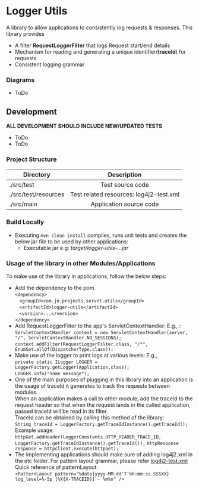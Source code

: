 # Logger Utils

A library to allow applications to consistently log requests & responses.
This library provides
* A filter **RequestLoggerFilter** that logs Request start/end details
* Mechanism for reading and generating a unique identifier(**traceId**) for requests
* Consistent logging grammar

### Diagrams 
* ToDo

## Development
**ALL DEVELOPMENT SHOULD INCLUDE NEW/UPDATED TESTS**

* ToDo 
* ToDo 

### Project Structure
| Directory           | Description     |
| ------------------- |:---------------:|
|./src/test           | Test source code|
|./src/test/resources | Test related resources: log4j2-test.xml|
|./src/main           | Application source code|

### Build Locally
* Executing `mvn clean install` compiles, runs unit tests and creates the below jar file to be used by other applications:
    * Executable jar e.g: *target/logger-utils-...jar*

### Usage of the library in other Modules/Applications
To make use of the library in applications, follow the below steps:

* Add the dependency to the pom.<br/>
	`<dependency>`<br/>
        &nbsp;&nbsp;&nbsp;`<groupId>com.jn.projects.servet.utils</groupId>`<br/>
        &nbsp;&nbsp;&nbsp;`<artifactId>logger-utils</artifactId>`<br/>
    	&nbsp;&nbsp;&nbsp;`<version>...</version>`<br/>
    `</dependency>`
* Add RequestLoggerFilter to the app's ServletContextHandler:
 	E.g., :<br/>
 	`ServletContextHandler context = new ServletContextHandler(server, "/", ServletContextHandler.NO_SESSIONS);`<br/>
 	`context.addFilter(RequestLoggerFilter.class, "/*", EnumSet.allOf(DispatcherType.class));`
* Make use of the logger to print logs at various levels:
 	E.g.,<br/>
 	`private static ILogger LOGGER = LoggerFactory.getLogger(Application.class);`<br/>
 	`LOGGER.info("Some message");`
* One of the main purposes of plugging in this library into an application is the usage of traceId it generates to track the requests between modules.<br/>
 	When an application makes a call to other module, add the traceId to the request header so that when the request lands in the called application, passed traceId will be read in its filter.<br/> 
 	TraceId can be obtained by calling this method of the library:<br/>
 	`String traceId = LoggerFactory.getTraceIdInstance().getTraceId();`<br/>
 	 Example usage:<br>
 	`httpGet.addHeader(LoggerConstants.HTTP_HEADER_TRACE_ID, LoggerFactory.getTraceIdInstance().getTraceId());`
 	`HttpResponse response = httpclient.execute(httpGet);`
* The implementing applications should make sure of adding log4j2.xml in the etc folder. For pattern layout grammar, please refer [log4j2-test.xml](./src/test/resources/log4j2-test.xml)<br/>
	Quick reference of patternLayout:<br/>
	`<PatternLayout pattern="%date{yyyy-MM-dd'T'hh:mm:ss.SSSXX} log_level=%-5p [%X{X-TRACEID}] - %m%n" />`

 
 